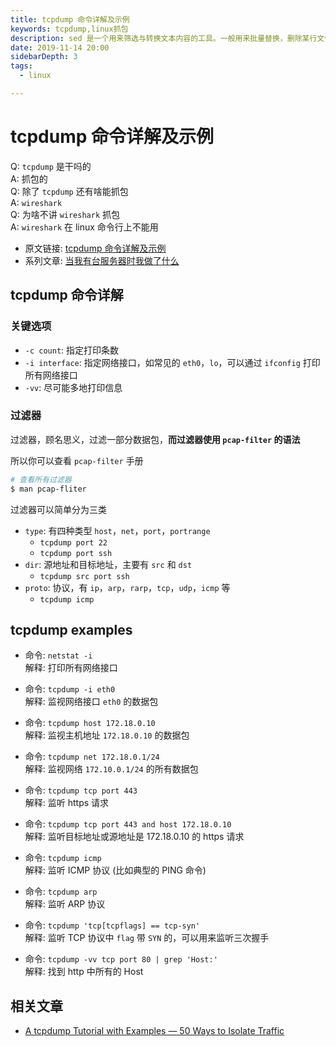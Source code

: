 ```yaml
---
title: tcpdump 命令详解及示例
keywords: tcpdump,linux抓包
description: sed 是一个用来筛选与转换文本内容的工具。一般用来批量替换，删除某行文件。如果想在 mac 中使用 sed，请使用 gsed 代替，不然会被坑
date: 2019-11-14 20:00
sidebarDepth: 3
tags:
  - linux

---
```


# tcpdump 命令详解及示例

Q: `tcpdump` 是干吗的\
A: 抓包的\
Q: 除了 `tcpdump` 还有啥能抓包\
A: `wireshark`\
Q: 为啥不讲 `wireshark` 抓包\
A: `wireshark` 在 linux 命令行上不能用

<!--more-->

+ 原文链接: [tcpdump 命令详解及示例](https://github.com/shfshanyue/op-note/blob/master/linux-tcpdump.md)
+ 系列文章: [当我有台服务器时我做了什么](https://github.com/shfshanyue/op-note)

## tcpdump 命令详解

### 关键选项

+ `-c count`: 指定打印条数
+ `-i interface`: 指定网络接口，如常见的 `eth0`，`lo`，可以通过 `ifconfig` 打印所有网络接口
+ `-vv`: 尽可能多地打印信息

### 过滤器

过滤器，顾名思义，过滤一部分数据包，**而过滤器使用 `pcap-filter` 的语法**

所以你可以查看 `pcap-filter` 手册

``` bash
# 查看所有过滤器
$ man pcap-fliter
```

过滤器可以简单分为三类

+ `type`: 有四种类型 `host`，`net`，`port`，`portrange`
    + `tcpdump port 22`
    + `tcpdump port ssh`
+ `dir`: 源地址和目标地址，主要有 `src` 和 `dst`
    + `tcpdump src port ssh`
+ `proto`: 协议，有 `ip`，`arp`，`rarp`，`tcp`，`udp`，`icmp` 等
    + `tcpdump icmp`

## tcpdump examples

+ 命令: `netstat -i`\
  解释: 打印所有网络接口

+ 命令: `tcpdump -i eth0`\
  解释: 监视网络接口 `eth0` 的数据包

+ 命令: `tcpdump host 172.18.0.10`\
  解释: 监视主机地址 `172.18.0.10` 的数据包

+ 命令: `tcpdump net 172.18.0.1/24`\
  解释: 监视网络 `172.10.0.1/24` 的所有数据包

+ 命令: `tcpdump tcp port 443`\
  解释: 监听 https 请求

+ 命令: `tcpdump tcp port 443 and host 172.18.0.10`\
  解释: 监听目标地址或源地址是 172.18.0.10 的 https 请求

+ 命令: `tcpdump icmp`\
  解释: 监听 ICMP 协议 (比如典型的 PING 命令)

+ 命令: `tcpdump arp`\
  解释: 监听 ARP 协议

+ 命令: `tcpdump 'tcp[tcpflags] == tcp-syn'`\
  解释: 监听 TCP 协议中 `flag` 带 `SYN` 的，可以用来监听三次握手

+ 命令: `tcpdump -vv tcp port 80 | grep 'Host:'`\
  解释: 找到 http 中所有的 Host 

## 相关文章

+ [A tcpdump Tutorial with Examples — 50 Ways to Isolate Traffic](https://danielmiessler.com/study/tcpdump/)
